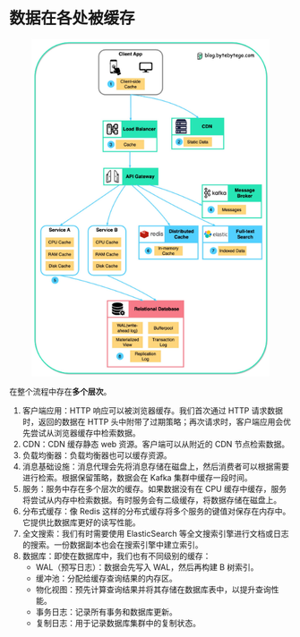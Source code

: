 # 数据在各处被缓存



<figure><img src="../.gitbook/assets/image.png" alt=""><figcaption></figcaption></figure>



在整个流程中存在**多个层次**。

1. 客户端应用：HTTP 响应可以被浏览器缓存。我们首次通过 HTTP 请求数据时，返回的数据在 HTTP 头中附带了过期策略；再次请求时，客户端应用会优先尝试从浏览器缓存中检索数据。
2. CDN：CDN 缓存静态 web 资源。客户端可以从附近的 CDN 节点检索数据。
3. 负载均衡器：负载均衡器也可以缓存资源。
4. 消息基础设施：消息代理会先将消息存储在磁盘上，然后消费者可以根据需要进行检索。根据保留策略，数据会在 Kafka 集群中缓存一段时间。
5. 服务：服务中存在多个层次的缓存。如果数据没有在 CPU 缓存中缓存，服务将尝试从内存中检索数据。有时服务会有二级缓存，将数据存储在磁盘上。
6. 分布式缓存：像 Redis 这样的分布式缓存将多个服务的键值对保存在内存中。它提供比数据库更好的读写性能。
7. 全文搜索：我们有时需要使用 ElasticSearch 等全文搜索引擎进行文档或日志的搜索。一份数据副本也会在搜索引擎中建立索引。
8. 数据库：即使在数据库中，我们也有不同级别的缓存：
   * WAL（预写日志）：数据会先写入 WAL，然后再构建 B 树索引。
   * 缓冲池：分配给缓存查询结果的内存区。
   * 物化视图：预先计算查询结果并将其存储在数据库表中，以提升查询性能。
   * 事务日志：记录所有事务和数据库更新。
   * 复制日志：用于记录数据库集群中的复制状态。





